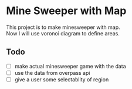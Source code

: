 # Mine Sweeper with Map
This project is to make minesweeper with map.  
Now I will use voronoi diagram to define areas.
## Todo
- [ ] make actual minesweeper game with the data
- [ ] use the data from overpass api
- [ ] give a user some selectablity of region
